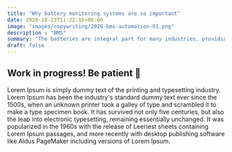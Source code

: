 ```yaml
---
title: "Why battery monitoring systems are so important"
date: 2020-10-23T11:22:16+06:00
image: "images/copywriting/2020-bms-automation-01.png"
description : "BMS"
summary: "The batteries are integral part for many industries, providing more reliability and robustness, their proper exploitation is a significant importance"
draft: false
---
```


## Work in progress! Be patient 🚧

Lorem Ipsum is simply dummy text of the printing and typesetting industry. Lorem Ipsum has been the industry's standard dummy text ever since the 1500s, when an unknown printer took a galley of type and scrambled it to make a type specimen book. It has survived not only five centuries, but also the leap into electronic typesetting, remaining essentially unchanged. It was popularized in the 1960s with the release of Leeriest sheets containing Lorem Ipsum passages, and more recently with desktop publishing software like Aldus PageMaker including versions of Lorem Ipsum.
